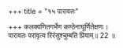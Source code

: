 +++
title = "१५ पारावतः"

+++
कलक्वणितगर्भेण कण्ठेनाघूर्णितेक्षणः।  
पारावतः परावृत्य रिरंसुश्चुम्बति प्रियाम्॥ 22 ॥  